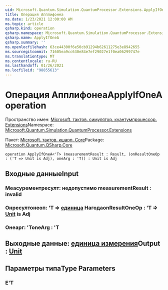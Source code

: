 ```yaml
---
uid: Microsoft.Quantum.Simulation.QuantumProcessor.Extensions.ApplyIfOneA
title: Операция Апплифонеа
ms.date: 1/23/2021 12:00:00 AM
ms.topic: article
qsharp.kind: operation
qsharp.namespace: Microsoft.Quantum.Simulation.QuantumProcessor.Extensions
qsharp.name: ApplyIfOneA
qsharp.summary: ''
ms.openlocfilehash: 63ce44300f6e50cb91294b62611275e3e8942655
ms.sourcegitcommit: 71605ea9cc630e84e7ef29027e1f0ea06299747e
ms.translationtype: MT
ms.contentlocale: ru-RU
ms.lasthandoff: 01/26/2021
ms.locfileid: "98855613"
---
```

# <a name="applyifonea-operation"></a><span data-ttu-id="ea67e-102">Операция Апплифонеа</span><span class="sxs-lookup"><span data-stu-id="ea67e-102">ApplyIfOneA operation</span></span>

<span data-ttu-id="ea67e-103">Пространство имен: [Microsoft. тактов. симулятор. куантумпроцессор. Extensions](xref:Microsoft.Quantum.Simulation.QuantumProcessor.Extensions)</span><span class="sxs-lookup"><span data-stu-id="ea67e-103">Namespace: [Microsoft.Quantum.Simulation.QuantumProcessor.Extensions](xref:Microsoft.Quantum.Simulation.QuantumProcessor.Extensions)</span></span>

<span data-ttu-id="ea67e-104">Пакет: [Microsoft. тактов. кшарп. Core](https://nuget.org/packages/Microsoft.Quantum.QSharp.Core)</span><span class="sxs-lookup"><span data-stu-id="ea67e-104">Package: [Microsoft.Quantum.QSharp.Core](https://nuget.org/packages/Microsoft.Quantum.QSharp.Core)</span></span>




```qsharp
operation ApplyIfOneA<'T> (measurementResult : Result, (onResultOneOp : ('T => Unit is Adj), oneArg : 'T)) : Unit is Adj
```


## <a name="input"></a><span data-ttu-id="ea67e-105">Входные данные</span><span class="sxs-lookup"><span data-stu-id="ea67e-105">Input</span></span>

### <a name="measurementresult--__invalidresult__"></a><span data-ttu-id="ea67e-106">Меасурементресулт: __недопустимо <Result>__</span><span class="sxs-lookup"><span data-stu-id="ea67e-106">measurementResult : __invalid<Result>__</span></span>




### <a name="onresultoneop--t--unit--is-adj"></a><span data-ttu-id="ea67e-107">Онресултонеоп: 'T => [единица](xref:microsoft.quantum.lang-ref.unit)  Нагода</span><span class="sxs-lookup"><span data-stu-id="ea67e-107">onResultOneOp : 'T => [Unit](xref:microsoft.quantum.lang-ref.unit)  is Adj</span></span>




### <a name="onearg--t"></a><span data-ttu-id="ea67e-108">Онеарг: 'T</span><span class="sxs-lookup"><span data-stu-id="ea67e-108">oneArg : 'T</span></span>





## <a name="output--unit"></a><span data-ttu-id="ea67e-109">Выходные данные: [единица измерения](xref:microsoft.quantum.lang-ref.unit)</span><span class="sxs-lookup"><span data-stu-id="ea67e-109">Output : [Unit](xref:microsoft.quantum.lang-ref.unit)</span></span>



## <a name="type-parameters"></a><span data-ttu-id="ea67e-110">Параметры типа</span><span class="sxs-lookup"><span data-stu-id="ea67e-110">Type Parameters</span></span>

### <a name="t"></a><span data-ttu-id="ea67e-111">Е</span><span class="sxs-lookup"><span data-stu-id="ea67e-111">'T</span></span>

